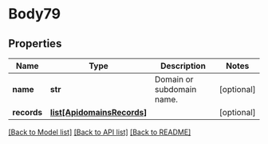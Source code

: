 # Body79

## Properties
Name | Type | Description | Notes
------------ | ------------- | ------------- | -------------
**name** | **str** | Domain or subdomain name. | [optional] 
**records** | [**list[ApidomainsRecords]**](ApidomainsRecords.md) |  | [optional] 

[[Back to Model list]](../README.md#documentation-for-models) [[Back to API list]](../README.md#documentation-for-api-endpoints) [[Back to README]](../README.md)

